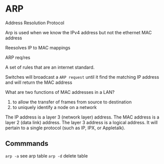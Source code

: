 # ARP

Address Resolution Protocol

Arp is used when we know the IPv4 address but not the ethernet MAC address

Reesolves IP to MAC mappings

ARP req/res

A set of rules that are an internet standard.

Switches will broadcast a `ARP request` until it find the matching IP address and will return the MAC address


What are two functions of MAC addresses in a LAN?

1. to allow the transfer of frames from source to destination
2. to uniquely identify a node on a network


The IP address is a layer 3 (network layer) address. 
The MAC address is a layer 2 (data link) address. The layer 3 address is a logical address. It will pertain to a single protocol (such as IP, IPX, or Appletalk).

## Commmands

`arp -a` see arp table
`arp -d` delete table